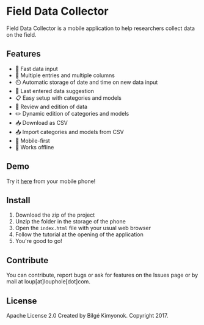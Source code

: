 # Field Data Collector
Field Data Collector is a mobile application to help researchers collect data on the field.

## Features
- 🚀 Fast data input
- 💯 Multiple entries and multiple columns
- ⏲️ Automatic storage of date and time on new data input
- 🔄 Last entered data suggestion
- 📋 Easy setup with categories and models
- 👀 Review and edition of data
- ✏️ Dynamic edition of categories and models
- 📥 Download as CSV 
- 📤 Import categories and models from CSV
- 📲 Mobile-first 
- 📶 Works offline

## Demo
Try it [here](http://www.louphole.com/divers/field-data-collector) from your mobile phone!

## Install
1. Download the zip of the project
2. Unzip the folder in the storage of the phone
3. Open the `index.html` file with your usual web browser
4. Follow the tutorial at the opening of the application
5. You're good to go!

## Contribute
You can contribute, report bugs or ask for features on the Issues page or by mail at loup[at]louphole[dot]com.

## License
Apache License 2.0
Created by Bilgé Kimyonok. Copyright 2017.